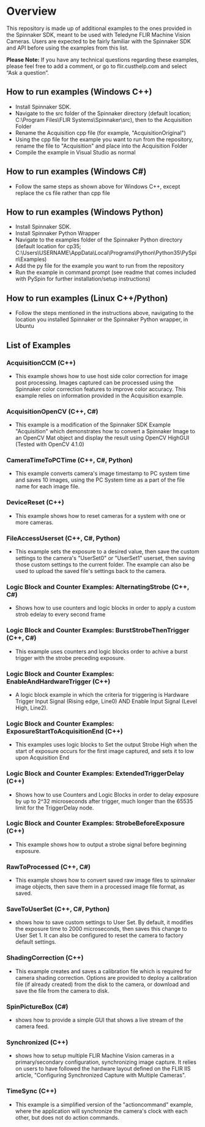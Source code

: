 # Overview

This repository is made up of additional examples to the ones provided in the Spinnaker SDK, meant to be used with Teledyne FLIR Machine Vision Cameras.  Users are expected to be fairly familiar with the Spinnaker SDK and API before using the examples from this list.

**Please Note:**
If you have any technical questions regarding these examples, please feel free to add a comment, or go to flir.custhelp.com and select “Ask a question”.
 
## How to run examples (Windows C++)
* Install Spinnaker SDK.  
* Navigate to the src folder of the Spinnaker directory (default location; C:\Program Files\FLIR Systems\Spinnaker\src), then to the Acquisition Folder
* Rename the Acquisition cpp file (for example, "AcquisitionOriginal")
* Using the cpp file for the example you want to run from the repository, rename the file to "Acquisition" and place into the Acquisition Folder
* Compile the example in Visual Studio as normal

## How to run examples (Windows C#)
* Follow the same steps as shown above for Windows C++, except replace the cs file rather than cpp file

## How to run examples (Windows Python)
* Install Spinnaker SDK.  
* Install Spinnaker Python Wrapper
* Navigate to the examples folder of the Spinnaker Python directory (default location for cp35; C:\Users\USERNAME\AppData\Local\Programs\Python\Python35\PySpin\Examples)
* Add the py file for the example you want to run from the repository
* Run the example in command prompt (see readme that comes included with PySpin for further installation/setup instructions)

## How to run examples (Linux C++/Python)
* Follow the steps mentioned in the instructions above, navigating to the location you installed Spinnaker or the Spinnaker Python wrapper, in Ubuntu

## List of Examples

### AcquisitionCCM (C++)
* This example shows how to use host side color correction for image post processing. Images captured can be processed using the Spinnaker color correction features to improve color accuracy. This example relies on information provided in the Acquisition example.

### AcquisitionOpenCV (C++, C#)
* This example is a modification of the Spinnaker SDK Example "Acquisition" which demonstrates how to convert a Spinnaker Image to an OpenCV Mat object and display the result using OpenCV HighGUI (Tested with OpenCV 4.1.0)

### CameraTimeToPCTime (C++, C#, Python)
* This example converts camera's image timestamp to PC system time and saves 10 images, using the PC System time as a part of the file name for each image file.

### DeviceReset (C++)
* This example shows how to reset cameras for a system with one or more cameras.

### FileAccessUserset (C++, C#, Python)
* This example sets the exposure to a desired value, then save the custom settings to the camera's "UserSet0" or "UserSet1" userset, then saving those custom settings to the current folder.  The example can also be used to upload the saved file's settings back to the camera.

### Logic Block and Counter Examples: AlternatingStrobe (C++, C#)
* Shows how to use counters and logic blocks in order to apply a custom strob edelay to every second frame

### Logic Block and Counter Examples: BurstStrobeThenTrigger (C++, C#)
* This example uses counters and logic blocks order to achive a burst trigger with the strobe preceding exposure.

### Logic Block and Counter Examples: EnableAndHardwareTrigger (C++)
* A logic block example in which the criteria for triggering is Hardware Trigger Input Signal (Rising edge, Line0) AND Enable Input Signal (Level High, Line2).

### Logic Block and Counter Examples: ExposureStartToAcquisitionEnd (C++)
* This examples uses logic blocks to Set the output Strobe High when the start of exposure occurs for the first image captured, and sets it to low upon Acquisition End

### Logic Block and Counter Examples: ExtendedTriggerDelay (C++)
* Shows how to use Counters and Logic Blocks in order to delay exposure by up to 2^32 microseconds after trigger, much longer than the 65535 limit for the TriggerDelay node.

### Logic Block and Counter Examples: StrobeBeforeExposure (C++)
* This example shows how to output a strobe signal before beginning exposure.

### RawToProcessed (C++, C#)
* This example shows how to convert saved raw image files to spinnaker image objects, then save them in a processed image file format, as saved.  

### SaveToUserSet (C++, C#, Python)
* shows how to save custom settings to User Set. By default, it modifies the exposure time to 2000 microseconds, then saves this change to User Set 1.  It can also be configured to reset the camera to factory default settings.

### ShadingCorrection (C++)
* This example creates and saves a calibration file which is required for camera shading correction.  Options are provided to deploy a calibration file (if already created) from the disk to the camera, or download and save the file from the camera to disk.

### SpinPictureBox (C#)
* shows how to provide a simple GUI that shows a live stream of the camera feed.

### Synchronized (C++)
* shows how to setup multiple FLIR Machine Vision cameras in a primary/secondary configuration, synchronizing image capture.  It relies on users to have followed the hardware layout defined on the FLIR IIS article, "Configuring Synchronized Capture with Multiple Cameras".

### TimeSync (C++)
* This example is a simplified version of the "actioncommand" example, where the application will synchronize the camera's clock with each other, but does not do action commands.



